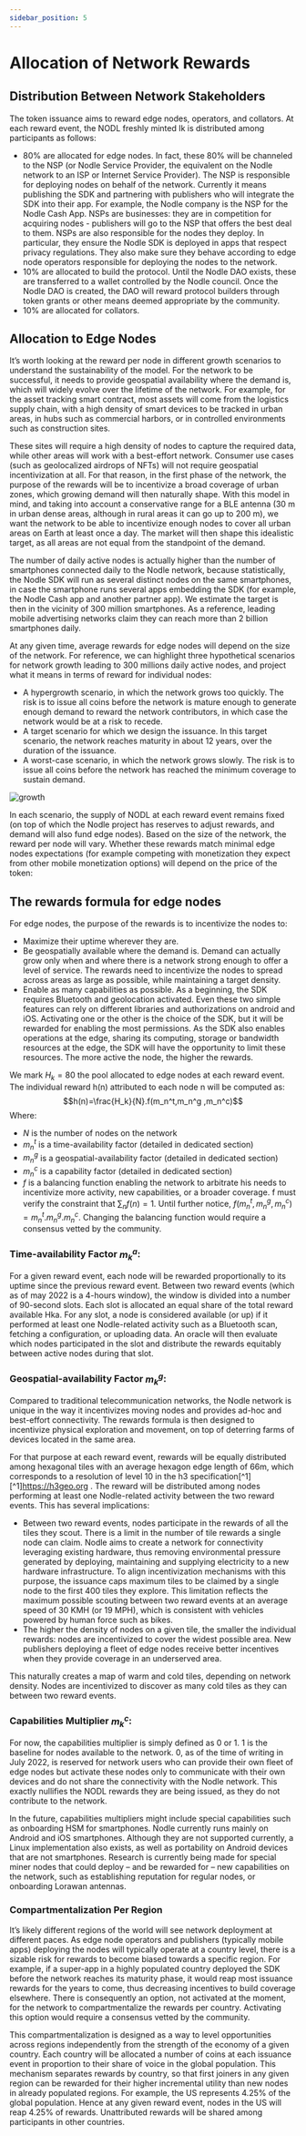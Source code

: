 ```yaml
---
sidebar_position: 5
---
```


# Allocation of Network Rewards

## Distribution Between Network Stakeholders

The token issuance aims to reward edge nodes, operators, and collators. At each reward event, the NODL freshly minted Ik is distributed among participants as follows:
- 80% are allocated for edge nodes. In fact, these 80% will be channeled to the NSP (or Nodle Service Provider, the equivalent on the Nodle network to an ISP or Internet Service Provider). The NSP is responsible for deploying nodes on behalf of the network. Currently it means publishing the SDK and partnering with publishers who will integrate the SDK into their app. For example, the Nodle company is the NSP for the Nodle Cash App. NSPs are businesses: they are in competition for acquiring nodes - publishers will go to the NSP that offers the best deal to them. NSPs are also responsible for the nodes they deploy. In particular, they ensure the Nodle SDK is deployed in apps that respect privacy regulations. They also make sure they behave according to edge node operators responsible for deploying the nodes to the network. 
- 10% are allocated to build the protocol. Until the Nodle DAO exists, these are transferred to a wallet controlled by the Nodle council. Once the Nodle DAO is created, the DAO will reward protocol builders through token grants or other means deemed appropriate by the community.
- 10% are allocated for collators.

## Allocation to Edge Nodes

It’s worth looking at the reward per node in different growth scenarios to understand the sustainability of the model. For the network to be successful, it needs to provide geospatial availability where the demand is, which will widely evolve over the lifetime of the network. For example, for the asset tracking smart contract, most assets will come from the logistics supply chain, with a high density of smart devices to be tracked in urban areas, in hubs such as commercial harbors, or in controlled environments such as construction sites. 

These sites will require a high density of nodes to capture the required data, while other areas will work with a best-effort network. Consumer use cases (such as geolocalized airdrops of NFTs) will not require geospatial incentivization at all. For that reason, in the first phase of the network, the purpose of the rewards will be to incentivize a broad coverage of urban zones, which growing demand will then naturally shape. With this model in mind, and taking into account a conservative range for a BLE antenna (30 m in urban dense areas, although in rural areas it can go up to 200 m), we want the network to be able to incentivize enough nodes to cover all urban areas on Earth at least once a day. The market will then shape this idealistic target, as all areas are not equal from the standpoint of the demand.

The number of daily active nodes is actually higher than the number of smartphones connected daily to the Nodle network, because statistically, the Nodle SDK will run as several distinct nodes on the same smartphones, in case the smartphone runs several apps embedding the SDK (for example, the Nodle Cash app and another partner app). We estimate the target is then in the vicinity of 300 million smartphones. As a reference, leading mobile advertising networks claim they can reach more than 2 billion smartphones daily.

At any given time, average rewards for edge nodes will depend on the size of the network. For reference, we can highlight three hypothetical scenarios for network growth leading to 300 millions daily active nodes, and project what it means in terms of reward for individual nodes:
- A hypergrowth scenario, in which the network grows too quickly. The risk is to issue all coins before the network is mature enough to generate enough demand to reward the network contributors, in which case the network would be at a risk to recede.
- A target scenario for which we design the issuance. In this target scenario, the network reaches maturity in about 12 years, over the duration of  the issuance.
- A worst-case scenario, in which the network grows slowly. The risk is to issue all coins before the network has reached the minimum coverage to sustain demand.

![growth](/static/img/docs/token/scenarios.jpg)

In each scenario, the supply of NODL at each reward event remains fixed (on top of which the Nodle project has reserves to adjust rewards, and demand will also fund edge nodes). Based on the size of the network, the reward per node will vary. Whether these rewards match minimal edge nodes expectations (for example competing with monetization they expect from other mobile monetization options) will depend on the price of the token:







## The rewards formula for edge nodes

For edge nodes, the purpose of the rewards is to incentivize the nodes to:
- Maximize their uptime wherever they are.
- Be geospatially available where the demand is. Demand can actually grow only when and where there is a network strong enough to offer a level of service. The rewards need to incentivize the nodes to spread across areas as large as possible, while maintaining a target density.
- Enable as many capabilities as possible. As a beginning, the SDK requires Bluetooth and geolocation activated. Even these two simple features can rely on different libraries and authorizations on android and iOS. Activating one or the other is the choice of the SDK, but it will be rewarded for enabling the most permissions. As the SDK also enables operations at the edge, sharing its computing, storage or bandwidth resources at the edge, the SDK will have the opportunity to limit these resources. The more active the node, the higher the rewards.
 
We mark $H_k=80% I_k$ the pool allocated to edge nodes at each reward event. The individual reward h(n) attributed to each node n will be computed as:
$$h(n)=\frac{H_k}{N}.f(m_n^t,m_n^g ,m_n^c)$$
Where:

- $N$ is the number of nodes on the network
- $m_n^t$ is a time-availability factor (detailed in dedicated section)
- $m_n^g$ is a geospatial-availability factor (detailed in dedicated section)
- $m_n^c$ is a capability factor (detailed in dedicated section)
- $f$ is a balancing function enabling the network to arbitrate his needs to incentivize more activity, new capabilities, or a broader coverage. f must verify the constraint that $\sum_n f(n)=1$. Until further notice, $f(m_n^t,m_n^g,m_n^c) =m_n^t.m_n^g.m_n^c$. Changing the balancing function would require a consensus vetted by the community.


### Time-availability Factor $m_k^a$:

For a given reward event, each node will be rewarded proportionally to its uptime since the previous reward event. Between two reward events (which as of may 2022 is a 4-hours window), the window is divided into a number of 90-second slots. Each slot is allocated an equal share of the total reward available Hka. For any slot, a node is considered available (or up) if it performed at least one Nodle-related activity such as a Bluetooth scan, fetching a configuration, or uploading data. An oracle will then evaluate which nodes participated in the slot and distribute the rewards equitably between active nodes during that slot.

### Geospatial-availability Factor $m_k^g$:

Compared to traditional telecommunication networks, the Nodle network is unique in the way it incentivizes moving nodes and provides ad-hoc and best-effort connectivity. The rewards formula is then designed to incentivize physical exploration and movement, on top of deterring farms of devices located in the same area.

For that purpose at each reward event, rewards will be equally distributed among hexagonal tiles with an average hexagon edge length of 66m, which corresponds to a resolution of level 10 in the h3 specification[^1] [^1]https://h3geo.org . The reward will be distributed among nodes performing at least one Nodle-related activity between the two reward events. This has several implications:

- Between two reward events, nodes participate in the rewards of all the tiles they scout. There is a limit in the number of tile rewards a single node can claim. Nodle aims to create a network for connectivity leveraging existing hardware, thus removing environmental pressure generated by deploying, maintaining and supplying electricity to a new hardware infrastructure. To align incentivization mechanisms with this purpose, the issuance caps maximum tiles to be claimed by a single node to the first 400 tiles they explore. This limitation reflects the maximum possible scouting between two reward events at an average speed of 30 KMH (or 19 MPH), which is consistent with vehicles powered by human force such as bikes.
- The higher the density of nodes on a given tile, the smaller the individual rewards: nodes are incentivized to cover the widest possible area. New publishers deploying a fleet of edge nodes receive better incentives when they provide coverage in an underserved area.

This naturally creates a map of warm and cold tiles, depending on network density. Nodes are incentivized to discover as many cold tiles as they can between two reward events.



### Capabilities Multiplier $m_k^c$:

For now, the capabilities multiplier is simply defined as 0 or 1. 1 is the baseline for nodes available to the network. 0, as of the time of writing in July 2022, is reserved for network users who can provide their own fleet of edge nodes but activate these nodes only to communicate with their own devices and do not share the connectivity with the Nodle network. This exactly nullifies the NODL rewards they are being issued, as they do not contribute to the network.

In the future, capabilities multipliers might include special capabilities such as onboarding HSM for smartphones. Nodle currently runs mainly on Android and iOS smartphones. Although they are not supported currently, a Linux implementation also exists, as well as portability on Android devices that are not smartphones. Research is currently being made for special miner nodes that could deploy – and be rewarded for – new capabilities on the network, such as establishing reputation for regular nodes, or onboarding Lorawan antennas.

### Compartmentalization Per Region

It’s likely different regions of the world will see network deployment at different paces. As edge node operators and publishers (typically mobile apps) deploying the nodes will typically operate at a country level, there is a sizable risk for rewards to become biased towards a specific region. For example, if a super-app in a highly populated country deployed the SDK before the network reaches its maturity phase, it would reap most issuance rewards for the years to come, thus decreasing incentives to build coverage elsewhere. There is consequently an option, not activated at the moment, for the network to compartmentalize the rewards per country. Activating this option would require a consensus vetted by the community.

This compartmentalization is designed as a way to level opportunities across regions independently from the strength of the economy of a given country. Each country will be allocated a number of coins at each issuance event in proportion to their share of voice in the global population. This mechanism separates rewards by country, so that first joiners in any given region can be rewarded for their higher incremental utility than new nodes in already populated regions. For example, the US represents 4.25% of the global population. Hence at any given reward event, nodes in the US will reap 4.25% of rewards. Unattributed rewards will be shared among participants in other countries.
